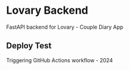 # Lovary Backend

FastAPI backend for Lovary - Couple Diary App

## Deploy Test
Triggering GitHub Actions workflow - 2024